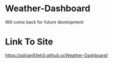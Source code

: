 # Weather-Dashboard
Will come back for future development

# Link To Site
https://adrian93eh3.github.io/Weather-Dashboard/

